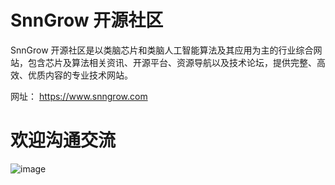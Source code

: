 # SnnGrow 开源社区

SnnGrow 开源社区是以类脑芯片和类脑人工智能算法及其应用为主的行业综合网站，包含芯片及算法相关资讯、开源平台、资源导航以及技术论坛，提供完整、高效、优质内容的专业技术网站。

网址： https://www.snngrow.com

# 欢迎沟通交流

![image](https://www.snngrow.com/api/s/file/view/img/4936186921619456)
